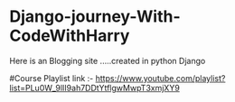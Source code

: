 # Django-journey-With-CodeWithHarry
Here is an Blogging site .....created in python Django

#Course Playlist link :- https://www.youtube.com/playlist?list=PLu0W_9lII9ah7DDtYtflgwMwpT3xmjXY9
